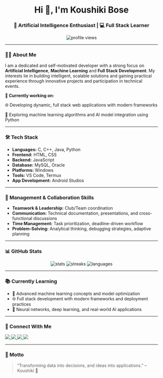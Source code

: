 <h1 align="center">Hi 👋, I'm Koushiki Bose</h1>
<h3 align="center">🚀 Artificial Intelligence Enthusiast | 💻 Full Stack Learner </h3>

<p align="center">
  <img src="https://komarev.com/ghpvc/?username=Koushiki2114&label=Profile%20Views&color=0e75b6&style=flat-square" alt="profile views" />
</p>

---

### 👨‍💻 About Me

I am a dedicated and self-motivated developer with a strong focus on **Artificial Intelligence**, **Machine Learning** and **Full Stack Development**.
My interests lie in building intelligent, scalable solutions and gaining practical experience through innovative projects and participation in technical events.

**🔭 Currently working on:**
<p>🌐 Developing dynamic, full stack web applications with modern frameworks</p>
<p>🤖 Exploring machine learning algorithms and AI model integration using Python</p>

---

### 🛠 Tech Stack

- **Languages:** C, C++, Java, Python  
- **Frontend:** HTML, CSS
- **Backend:** JavaScript
- **Database:** MySQL, Oracle 
- **Platforms:** Windows  
- **Tools:** VS Code, Termux
- **App Development:** Android Studios

---

### 🧩 Management & Collaboration Skills
  
- **Teamwork & Leadership:** Club/Team coordination  
- **Communication:** Technical documentation, presentations, and cross-functional discussions  
- **Time Management:** Task prioritization, deadline-driven workflow  
- **Problem-Solving:** Analytical thinking, debugging strategies, adaptive planning  

---

### 📊 GitHub Stats

<p align="center">
  <img src="https://github-readme-stats.vercel.app/api?username=Koushiki2114&show_icons=true&theme=tokyonight" alt="stats" />
  <img src="https://streak-stats.demolab.com?user=Koushiki2114&theme=tokyonight" alt="streaks" />
  <img src="https://github-readme-stats.vercel.app/api/top-langs/?username=Koushiki2114&layout=compact&theme=tokyonight" alt="languages" />
</p>

---

### 📚 Currently Learning

- 🤖 Advanced machine learning concepts and model optimization  
- 🌐 Full stack development with modern frameworks and deployment practices  
- 🧠 Neural networks, deep learning, and real-world AI applications  

---

### 🔗 Connect With Me

<p align="left">
  <a href="linkedin.com/in/koushiki-bose" target="_blank">
    <img src="https://img.shields.io/badge/LinkedIn-%230077B5.svg?&style=for-the-badge&logo=linkedin&logoColor=white" />
  </a>
  <a href="https://www.instagram.com/_sweet_but_devil_/" target="_blank">
    <img src="https://img.shields.io/badge/Instagram-%23E4405F.svg?&style=for-the-badge&logo=instagram&logoColor=white" />
  </a>
  <a href="mailto:koushikibose2004@gmail.com">
    <img src="https://img.shields.io/badge/Gmail-D14836?style=for-the-badge&logo=gmail&logoColor=white" />
  </a>
  <a href="https://github.com/Koushiki2114" target="_blank">
    <img src="https://img.shields.io/badge/GitHub-%23121011.svg?&style=for-the-badge&logo=github&logoColor=white" />
  </a>
</p>

---

### 💬 Motto

> “Transforming data into decisions, and ideas into applications.” – Koushiki 🚀
